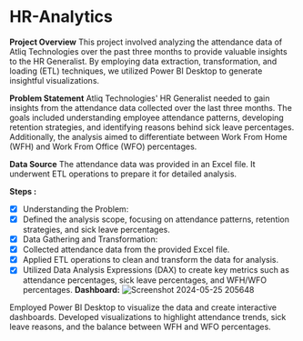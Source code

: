 # HR-Analytics
**Project Overview**
This project involved analyzing the attendance data of Atliq Technologies over the past three months to provide valuable insights to the HR Generalist. By employing data extraction, transformation, and loading (ETL) techniques, we utilized Power BI Desktop to generate insightful visualizations.

**Problem Statement**
Atliq Technologies' HR Generalist needed to gain insights from the attendance data collected over the last three months. The goals included understanding employee attendance patterns, developing retention strategies, and identifying reasons behind sick leave percentages. Additionally, the analysis aimed to differentiate between Work From Home (WFH) and Work From Office (WFO) percentages.

**Data Source**
The attendance data was provided in an Excel file. It underwent ETL operations to prepare it for detailed analysis.

**Steps :**
- [x] Understanding the Problem:
- [x] Defined the analysis scope, focusing on attendance patterns, retention strategies, and sick leave percentages.
- [x] Data Gathering and Transformation:
- [x] Collected attendance data from the provided Excel file.
- [x] Applied ETL operations to clean and transform the data for analysis.
- [x] Utilized Data Analysis Expressions (DAX) to create key metrics such as attendance percentages, sick leave percentages, and WFH/WFO percentages.
**Dashboard:**
![Screenshot 2024-05-25 205648](https://github.com/sandhyahm1804/Business-Insights-360/assets/153446889/72ee320e-76bc-49c3-963f-636694b1b72b)

Employed Power BI Desktop to visualize the data and create interactive dashboards.
Developed visualizations to highlight attendance trends, sick leave reasons, and the balance between WFH and WFO percentages.
